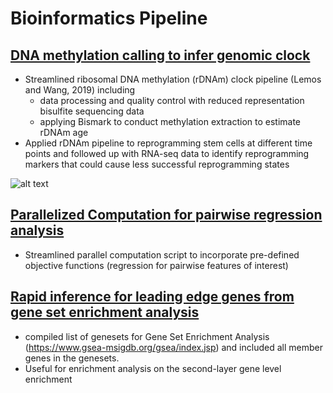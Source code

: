 # Bioinformatics Pipeline

## [DNA methylation calling to infer genomic clock](https://github.com/estelleyao0530/Bioinformatics-pipeline/tree/main/DNA%20methylation%20calling%20to%20infer%20genomic%20clock)
- Streamlined ribosomal DNA methylation (rDNAm) clock pipeline (Lemos and Wang, 2019) including 
  - data processing and quality control with reduced representation bisulfite sequencing data
  - applying Bismark to conduct methylation extraction to estimate rDNAm age
- Applied rDNAm pipeline to reprogramming stem cells at different time points and followed up with RNA-seq data to identify reprogramming markers that could cause less successful reprogramming states

![alt text](https://github.com/estelleyao0530/Bioinformatics-pipeline/blob/main/Figure/Schematic.png)



## [Parallelized Computation for pairwise regression analysis](https://github.com/estelleyao0530/Bioinformatics-pipeline/blob/main/multiple_linear_regression_parallel.R)
- Streamlined parallel computation script to incorporate pre-defined objective functions (regression for pairwise features of interest) 
 
## [Rapid inference for leading edge genes from gene set enrichment analysis](https://github.com/estelleyao0530/Bioinformatics-pipeline/blob/main/gsea_save.R)
- compiled list of genesets for Gene Set Enrichment Analysis (https://www.gsea-msigdb.org/gsea/index.jsp) and included all member genes in the genesets.
- Useful for enrichment analysis on the second-layer gene level enrichment 

